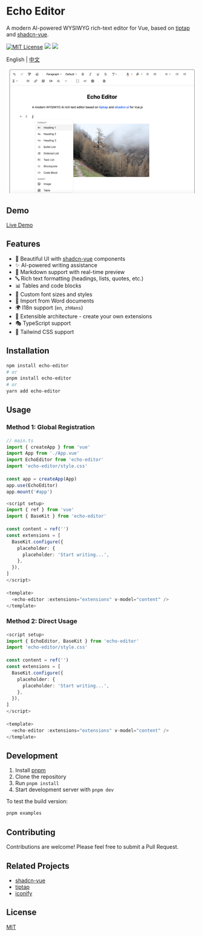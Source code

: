 # Echo Editor

A modern AI-powered WYSIWYG rich-text editor for Vue, based on [tiptap](https://tiptap.dev) and [shadcn-vue](https://www.shadcn-vue.com/).

[![MIT License](https://img.shields.io/badge/License-MIT-green.svg)](https://choosealicense.com/licenses/mit/)
[![](https://img.shields.io/npm/v/echo-editor.svg?label=version)](https://www.npmjs.com/package/echo-editor)
[![](https://img.shields.io/npm/dependency-version/echo-editor/peer/vue?color=vue)](https://www.npmjs.com/package/echo-editor)

English | [中文](./README.zh-CN.md)

![App Screenshot](./screenshot/screenshot.png)

## Demo

[Live Demo](https://echo-editor.jzcloud.site/)

## Features

- 🎨 Beautiful UI with [shadcn-vue](https://www.shadcn-vue.com/) components
- ✨ AI-powered writing assistance
- 📝 Markdown support with real-time preview
- 🔤 Rich text formatting (headings, lists, quotes, etc.)
- 📊 Tables and code blocks
- 🎯 Custom font sizes and styles
- 📄 Import from Word documents
- 🌍 I18n support (`en`, `zhHans`)
- 🧩 Extensible architecture - create your own extensions
- 🎭 TypeScript support
- 🎨 Tailwind CSS support

## Installation

```bash
npm install echo-editor
# or
pnpm install echo-editor
# or
yarn add echo-editor
```

## Usage

### Method 1: Global Registration

```ts
// main.ts
import { createApp } from 'vue'
import App from './App.vue'
import EchoEditor from 'echo-editor'
import 'echo-editor/style.css'

const app = createApp(App)
app.use(EchoEditor)
app.mount('#app')
```

```ts
<script setup>
import { ref } from 'vue'
import { BaseKit } from 'echo-editor'

const content = ref('')
const extensions = [
  BaseKit.configure({
    placeholder: {
      placeholder: 'Start writing...',
    },
  }),
]
</script>

<template>
  <echo-editor :extensions="extensions" v-model="content" />
</template>
```

### Method 2: Direct Usage

```ts
<script setup>
import { EchoEditor, BaseKit } from 'echo-editor'
import 'echo-editor/style.css'

const content = ref('')
const extensions = [
  BaseKit.configure({
    placeholder: {
      placeholder: 'Start writing...',
    },
  }),
]
</script>

<template>
  <echo-editor :extensions="extensions" v-model="content" />
</template>
```

## Development

1. Install [pnpm](https://pnpm.io/installation)
2. Clone the repository
3. Run `pnpm install`
4. Start development server with `pnpm dev`

To test the build version:

```bash
pnpm examples
```

## Contributing

Contributions are welcome! Please feel free to submit a Pull Request.

## Related Projects

- [shadcn-vue](https://www.shadcn-vue.com/)
- [tiptap](https://tiptap.dev)
- [iconify](https://icon-sets.iconify.design)

## License

[MIT](https://choosealicense.com/licenses/mit/)
